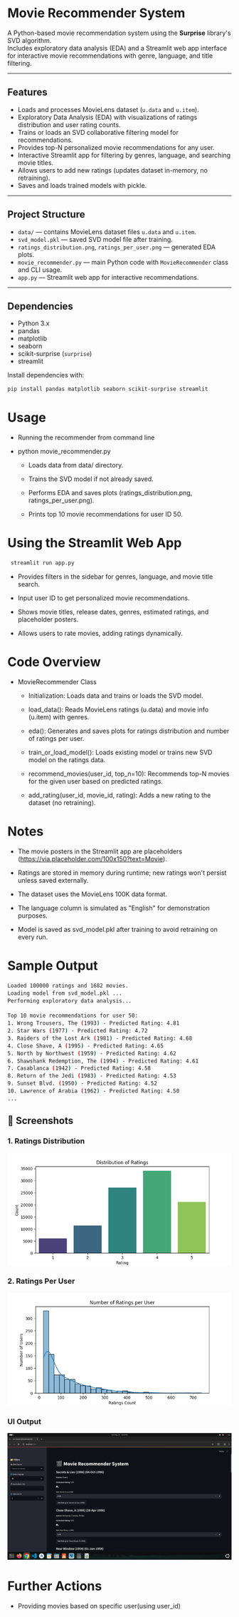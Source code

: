# Movie Recommender System

A Python-based movie recommendation system using the **Surprise** library's SVD algorithm.  
Includes exploratory data analysis (EDA) and a Streamlit web app interface for interactive movie recommendations with genre, language, and title filtering.

---

## Features

- Loads and processes MovieLens dataset (`u.data` and `u.item`).
- Exploratory Data Analysis (EDA) with visualizations of ratings distribution and user rating counts.
- Trains or loads an SVD collaborative filtering model for recommendations.
- Provides top-N personalized movie recommendations for any user.
- Interactive Streamlit app for filtering by genres, language, and searching movie titles.
- Allows users to add new ratings (updates dataset in-memory, no retraining).
- Saves and loads trained models with pickle.

---

## Project Structure

- `data/` — contains MovieLens dataset files `u.data` and `u.item`.
- `svd_model.pkl` — saved SVD model file after training.
- `ratings_distribution.png`, `ratings_per_user.png` — generated EDA plots.
- `movie_recommender.py` — main Python code with `MovieRecommender` class and CLI usage.
- `app.py` — Streamlit web app for interactive recommendations.

---

## Dependencies

- Python 3.x  
- pandas  
- matplotlib  
- seaborn  
- scikit-surprise (`surprise`)  
- streamlit

Install dependencies with:

```bash
pip install pandas matplotlib seaborn scikit-surprise streamlit

```

# Usage
- Running the recommender from command line

- python movie_recommender.py

    - Loads data from data/ directory.

    - Trains the SVD model if not already saved.

    - Performs EDA and saves plots (ratings_distribution.png, ratings_per_user.png).

    - Prints top 10 movie recommendations for user ID 50.

# Using the Streamlit Web App
``` bash
 streamlit run app.py
 ```

- Provides filters in the sidebar for genres, language, and movie title search.

- Input user ID to get personalized movie recommendations.

- Shows movie titles, release dates, genres, estimated ratings, and placeholder posters.

- Allows users to rate movies, adding ratings dynamically.

# Code Overview
- MovieRecommender Class

    - Initialization: Loads data and trains or loads the SVD model.

    - load_data(): Reads MovieLens ratings (u.data) and movie info (u.item) with genres.

    - eda(): Generates and saves plots for ratings distribution and number of ratings per user.

    - train_or_load_model(): Loads existing model or trains new SVD model on the ratings data.

    - recommend_movies(user_id, top_n=10): Recommends top-N movies for the given user based on predicted ratings.

    - add_rating(user_id, movie_id, rating): Adds a new rating to the dataset (no retraining).

# Notes

- The movie posters in the Streamlit app are placeholders (https://via.placeholder.com/100x150?text=Movie).

- Ratings are stored in memory during runtime; new ratings won't persist unless saved externally.

- The dataset uses the MovieLens 100K data format.

- The language column is simulated as "English" for demonstration purposes.

- Model is saved as svd_model.pkl after training to avoid retraining on every run.

# Sample Output

``` bash 
Loaded 100000 ratings and 1682 movies.
Loading model from svd_model.pkl ...
Performing exploratory data analysis...

Top 10 movie recommendations for user 50:
1. Wrong Trousers, The (1993) - Predicted Rating: 4.81
2. Star Wars (1977) - Predicted Rating: 4.72
3. Raiders of the Lost Ark (1981) - Predicted Rating: 4.68
4. Close Shave, A (1995) - Predicted Rating: 4.65
5. North by Northwest (1959) - Predicted Rating: 4.62
6. Shawshank Redemption, The (1994) - Predicted Rating: 4.61
7. Casablanca (1942) - Predicted Rating: 4.58
8. Return of the Jedi (1983) - Predicted Rating: 4.53
9. Sunset Blvd. (1950) - Predicted Rating: 4.52
10. Lawrence of Arabia (1962) - Predicted Rating: 4.50
...

```

## 📸 Screenshots

### 1. Ratings Distribution
![Ratings Distribution](./ratings_distribution.png)

### 2. Ratings Per User
![Ratings Per User](./ratings_per_user.png)

### UI Output
![UI Output](./UI_output.png)

# Further Actions
- Providing movies based on specific user(using user_id)
